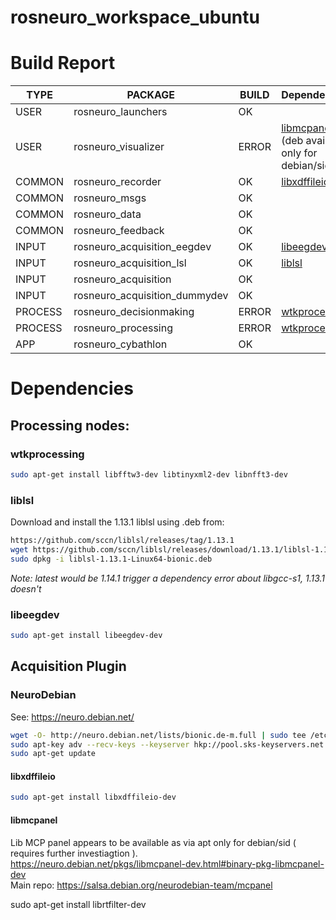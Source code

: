 # rosneuro_workspace_ubuntu

# Build Report

| **TYPE** | **PACKAGE** | **BUILD**  | **Dependencies** |
|-|-|-|-|
| USER | rosneuro_launchers | OK ||
| USER | rosneuro_visualizer | ERROR | [libmcpanel](#libmcpanel) (deb available only for debian/sid) |
| COMMON |rosneuro_recorder | OK | [libxdffileio](#libxdffileio) |
| COMMON | rosneuro_msgs | OK ||
| COMMON | rosneuro_data | OK ||
| COMMON | rosneuro_feedback | OK ||
| INPUT | rosneuro_acquisition_eegdev | OK | [libeegdev](#libeegdev) ||
| INPUT | rosneuro_acquisition_lsl | OK | [liblsl](#liblsl) ||
| INPUT | rosneuro_acquisition |OK ||
| INPUT | rosneuro_acquisition_dummydev | OK ||
| PROCESS | rosneuro_decisionmaking | ERROR | [wtkprocessing](#wtkprocessing) |
| PROCESS | rosneuro_processing | ERROR | [wtkprocessing](#wtkprocessing)|
| APP | rosneuro_cybathlon | OK ||



# Dependencies

## Processing nodes:

### wtkprocessing

```bash
sudo apt-get install libfftw3-dev libtinyxml2-dev libnfft3-dev 
```



### liblsl

Download and install the 1.13.1 liblsl using .deb from:

```bash
https://github.com/sccn/liblsl/releases/tag/1.13.1
wget https://github.com/sccn/liblsl/releases/download/1.13.1/liblsl-1.13.1-Linux64-bionic.deb
sudo dpkg -i liblsl-1.13.1-Linux64-bionic.deb 
```

_Note: latest would be 1.14.1 trigger a dependency error about libgcc-s1, 1.13.1 doesn't_

### libeegdev

```bash
sudo apt-get install libeegdev-dev 
```

## Acquisition Plugin

### NeuroDebian
See: https://neuro.debian.net/

```bash
wget -O- http://neuro.debian.net/lists/bionic.de-m.full | sudo tee /etc/apt/sources.list.d/neurodebian.sources.list
sudo apt-key adv --recv-keys --keyserver hkp://pool.sks-keyservers.net:80 0xA5D32F012649A5A9
sudo apt-get update
```

#### libxdffileio

```bash
sudo apt-get install libxdffileio-dev   
```


#### libmcpanel
Lib MCP panel appears to be available as via apt only for debian/sid ( requires further investiagtion ).    
https://neuro.debian.net/pkgs/libmcpanel-dev.html#binary-pkg-libmcpanel-dev    
Main repo: https://salsa.debian.org/neurodebian-team/mcpanel     



sudo apt-get install librtfilter-dev


